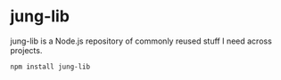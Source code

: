 jung-lib
========

jung-lib is a Node.js repository of commonly reused stuff I need across projects.

	npm install jung-lib